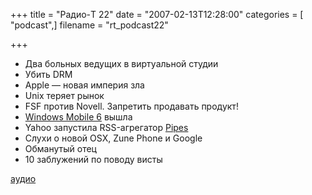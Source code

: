 +++
title = "Радио-T 22"
date = "2007-02-13T12:28:00"
categories = [ "podcast",]
filename = "rt_podcast22"

+++

- Два больных ведущих в виртуальной студии
- Убить DRM
- Apple — новая империя зла
- Unix теряет рынок
- FSF против Novell. Запретить продавать продукт!
- [Windows Mobile 6](http://www.engadget.com/photos/windows-mobile-6-professional/) вышла
- Yahoo запустила RSS-агрегатор [Pipes](http://pipes.yahoo.com/)
- Слухи о новой OSX, Zune Phone и Google
- Обманутый отец
- 10 заблужений по поводу висты

[аудио](https://cdn.radio-t.com/rt_podcast22.mp3)
<audio src="https://cdn.radio-t.com/rt_podcast22.mp3" preload="none"></audio>
